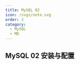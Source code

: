 ```yaml
---
title: MySQL 02
icon: /svgs/note.svg
order: 2
category:
  - MySQL
  - MD
---
```


## MySQL 02 安装与配置
